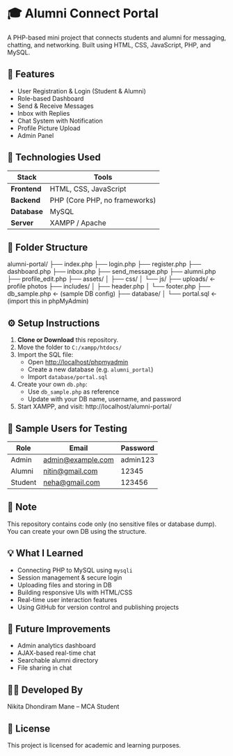 # 🎓 Alumni Connect Portal

A PHP-based mini project that connects students and alumni for messaging, chatting, and networking. Built using HTML, CSS, JavaScript, PHP, and MySQL.

## 🔧 Features
- User Registration & Login (Student & Alumni)
- Role-based Dashboard
- Send & Receive Messages
- Inbox with Replies
- Chat System with Notification
- Profile Picture Upload
- Admin Panel


## 🚀 Technologies Used

| Stack            | Tools                            |
|------------------|----------------------------------|
| **Frontend**     | HTML, CSS, JavaScript            |
| **Backend**      | PHP (Core PHP, no frameworks)    |
| **Database**     | MySQL                            |
| **Server**       | XAMPP / Apache                   |


## 📁 Folder Structure

alumni-portal/
├── index.php
├── login.php
├── register.php
├── dashboard.php
├── inbox.php
├── send_message.php
├── alumni.php
├── profile_edit.php
├── assets/
│ ├── css/
│ └── js/
├── uploads/ ← profile photos
├── includes/
│ ├── header.php
│ └── footer.php
├── db_sample.php ← (sample DB config)
├── database/
│ └── portal.sql ← (import this in phpMyAdmin)


## ⚙️ Setup Instructions

1. **Clone or Download** this repository.
2. Move the folder to `C:/xampp/htdocs/`
3. Import the SQL file:
   - Open [http://localhost/phpmyadmin](http://localhost/phpmyadmin)
   - Create a new database (e.g. `alumni_portal`)
   - Import `database/portal.sql`
4. Create your own `db.php`:
   - Use `db_sample.php` as reference
   - Update with your DB name, username, and password
5. Start XAMPP, and visit:
http://localhost/alumni-portal/


## 🧪 Sample Users for Testing

| Role     | Email                 | Password  |
|----------|------------------------|-----------|
| Admin    | admin@example.com      | admin123  |
| Alumni   | nitin@gmail.com        | 12345     |
| Student  | neha@gmail.com         | 123456    |


## 📁 Note
This repository contains code only (no sensitive files or database dump). You can create your own DB using the structure.


## 💡 What I Learned

- Connecting PHP to MySQL using `mysqli`
- Session management & secure login
- Uploading files and storing in DB
- Building responsive UIs with HTML/CSS
- Real-time user interaction features
- Using GitHub for version control and publishing projects

## 🧠 Future Improvements

- Admin analytics dashboard
- AJAX-based real-time chat
- Searchable alumni directory
- File sharing in chat


## 👩‍💻 Developed By
Nikita Dhondiram Mane – MCA Student 

## 📄 License

This project is licensed for academic and learning purposes.

